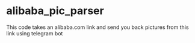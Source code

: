 # alibaba_pic_parser
This code takes an alibaba.com link and send you back pictures from this link using telegram bot
